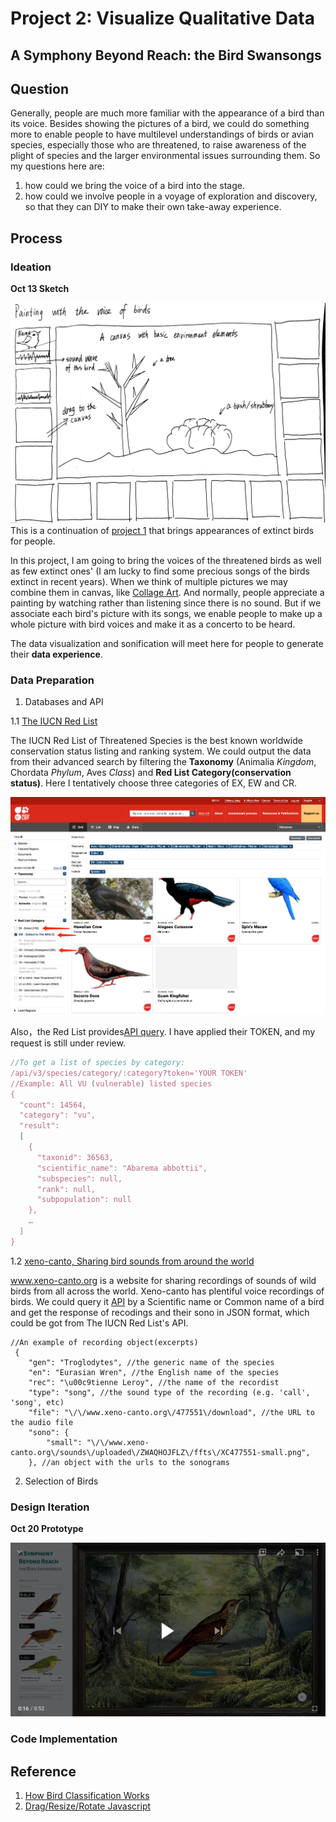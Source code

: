 # Project 2: Visualize Qualitative Data
## A Symphony Beyond Reach: the Bird Swansongs

## Question
Generally, people are much more familiar with the appearance of a bird than its voice. Besides showing the pictures of a bird, we could do something more to enable people to have multilevel understandings of birds or avian species, especially those who are threatened, to raise awareness of the plight of species and the larger environmental issues surrounding them. So my questions here are:

1. how could we bring the voice of a bird into the stage.
2. how could we involve people in a voyage of exploration and discovery, so that they can DIY to make their own take-away experience.

## Process
### Ideation

**Oct 13 Sketch**

![Sketch](./img/sketch.JPG)
This is a continuation of [project 1](https://github.com/gitacoco/major_studio_1/tree/master/P1_Quantitative_datavis) that brings appearances of extinct birds for people. 

In this project, I am going to bring the voices of the threatened birds as well as few extinct ones' (I am lucky to find some precious songs of the birds extinct in recent years). When we think of multiple pictures we may combine them in canvas, like [Collage Art](https://en.wikipedia.org/wiki/Collage). And normally, people appreciate a painting by watching rather than listening since there is no sound. But if we associate each bird's picture with its songs, we enable people to make up a whole picture with bird voices and make it as a concerto to be heard.

The data visualization and sonification will meet here for people to generate their **data experience**.

### Data Preparation
1. Databases and API

1.1 [The IUCN Red List](https://www.iucnredlist.org)

The IUCN Red List of Threatened Species is the best known worldwide conservation status listing and ranking system. We could output the data from their advanced search by filtering the **Taxonomy** (Animalia *Kingdom*, Chordata *Phylum*, Aves *Class*) and **Red List Category(conservation status)**. Here I tentatively choose three categories of EX, EW and CR.

![RedList](./img/redlist.png)

Also，the Red List provides[API query](https://apiv3.iucnredlist.org/api/v3/docs#species-category). I have applied their TOKEN, and my request is still under review. 

```Javascript
//To get a list of species by category:
/api/v3/species/category/:category?token='YOUR TOKEN'
//Example: All VU (vulnerable) listed species
{
  "count": 14564,
  "category": "vu",
  "result": 
  [
    {
      "taxonid": 36563,
      "scientific_name": "Abarema abbottii",
      "subspecies": null,
      "rank": null,
      "subpopulation": null
    },
    …
  ]
}

```

1.2 [xeno-canto, Sharing bird sounds from around the world](https://www.xeno-canto.org/)

www.xeno-canto.org is a website for sharing recordings of sounds of wild birds from all across the world. Xeno-canto has plentiful voice recordings of birds. We could query it [API](https://www.xeno-canto.org/explore/api) by a Scientific name or Common name of a bird and get the response of recodings and their sono in JSON format, which could be got from The IUCN Red List's API.
```JS
//An example of recording object(excerpts)
 {
    "gen": "Troglodytes", //the generic name of the species
    "en": "Eurasian Wren", //the English name of the species
    "rec": "\u00c9tienne Leroy", //the name of the recordist
    "type": "song", //the sound type of the recording (e.g. 'call', 'song', etc)
    "file": "\/\/www.xeno-canto.org\/477551\/download", //the URL to the audio file
    "sono": {
        "small": "\/\/www.xeno-canto.org\/sounds\/uploaded\/ZWAQHOJFLZ\/ffts\/XC477551-small.png",
    }, //an object with the urls to the sonograms
```

2. Selection of Birds


### Design Iteration
**Oct 20 Prototype**

[![Prototype](./img/Player.jpeg)](https://www.youtube.com/watch?v=pr4N0qeDqgc)

### Code Implementation

## Reference
1. [How Bird Classification Works](http://birding-world.com/bird-classification-works/)
2. [Drag/Resize/Rotate Javascript](https://github.com/nichollascarter/subjx)